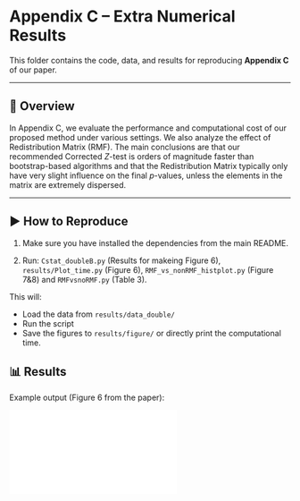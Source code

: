 
# Appendix C – Extra Numerical Results

This folder contains the code, data, and results for reproducing **Appendix C** of our paper.

---

## 📄 Overview
In Appendix C, we evaluate the performance and computational cost of our proposed method under various settings. We also analyze the effect of Redistribution Matrix (RMF).
The main conclusions are that our recommended Corrected $Z$-test is orders of magnitude faster than bootstrap-based algorithms and that the Redistribution Matrix typically only have very slight influence on the final $p$-values, unless the elements in the matrix are extremely dispersed.

---

## ▶️ How to Reproduce
1. Make sure you have installed the dependencies from the main README.
   
2. Run: `Cstat_doubleB.py` (Results for makeing Figure 6), `results/Plot_time.py` (Figure 6), `RMF_vs_nonRMF_histplot.py` (Figure 7&8) and `RMFvsnoRMF.py` (Table 3).

This will:
- Load the data from `results/data_double/`
- Run the script
- Save the figures to `results/figure/` or directly print the computational time.

## 📊 Results
Example output (Figure 6 from the paper):

![Figure6](results/figure/time_boxplot.pdf)


